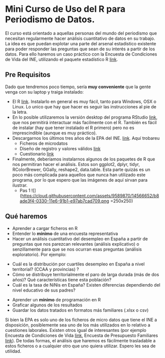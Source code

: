# Mini Curso de Uso del R para Periodismo de Datos.

El curso está orientado a aquellas personas del mundo del periodismo que necesitan regularmente hacer anàlisis cuantitativo de datos en su trabajo. La idea es que puedan explotar una parte del arsenal estadistico existente para poder responder las preguntas que sean de su interés a partir de los datos.
Para ello haremos un caso práctico con la Encuesta de Condiciones de Vida del INE, utilizando el paquete estadístico R [link](https://www.r-project.org/).

## Pre Requisitos
Dado que tendremos poco tiempo, sería **muy conveniente** que la gente venga con su laptop y traiga instalado:
* El R [link](https://www.r-project.org/). Instalarlo en general es muy fácil, tanto para Windows, OSX o Linux. Lo unico que hay que hacer es seguir las instrucciones al pie de la letra.
* En lo posible utilizaremos la versión desktop del programa RStudio [link](https://www.rstudio.com/products/RStudio/#Desktop), que nos permitirá interactuar más facilmente con el R. También es fácil de instalar (hay que tener instalado el R primero) pero no es imprescindible (aunque es muy práctico). 
* Descargarnos los últimos tres años de la EPA del INE. [link](http://www.ine.es/dyngs/INEbase/es/operacion.htm?c=Estadistica_C&cid=1254736176918&menu=resultados&secc=1254736030639&idp=1254735976595). Aquí trobareu
	+ Ficheros de microdatos
	+ Diseño de registro y valores válidos [link](ftp://www.ine.es/temas/epa/disereg_epa0513.zip)
	+ Cuestionario [link](http://www.ine.es/inebaseDYN/epa30308/docs/epacues05.pdf)
* Finalmente, deberíamos instalarnos algunos de los paquetes de R que nos permitiran hacer el análisis. Estos son ggplot2, dplyr, tidyr, RColorBrewer, GGally, reshape2, data.table. Esta parte quizás es un poco más complicada para aquellos que nunca han utilizado este programa, por lo que espero que las imágenes de aquí sirvan para ilustrar.
	+ Pas 1 ![](https://cloud.githubusercontent.com/assets/9589870/14566652/b8ade3f4-0330-11e6-91b1-e97ab7cad709.png =250x250)

## Qué haremos
* Aprender a cargar ficheros en R
* Entender lo **mínimo** de una encuesta representativa
* Hacer un análisis cuantitativo del desempleo en España a partir de preguntas que nos parezcan relevantes (análisis explicativo) o senzillamente para que se nos ocurran esas preguntas (análisis exploratorio). Por ejemplo:
 + Cuál es la distribución por cuartiles desempleo en España a nivel territorial? (CCAA y provincias) ?
 + Cómo se distribuye territorialmente el paro de larga durada (más de dos años)? Qué características tiene esta población?
 + Cuál es la tasa de NiNis en España? Existen diferencias dependiendo del nivel educativo de sus padres?
* Aprender un **mínimo** de programación en R
* Graficar algunos de los resultados
* Guardar los datos tratados en formatos más familiares (.xlsx o csv)

Si bien la EPA es solo uno de los ficheros de micro datos que tiene el INE a disposición, posiblemente sea uno de los más utilizados en lo relativo a cuestiones laborales. Existen otros igual de interesantes (por ejemplo Encuesta de Condiciones de Vida [link](http://www.ine.es/dyngs/INEbase/es/operacion.htm?c=Estadistica_C&cid=1254736176807&menu=resultados&secc=1254736195153&idp=1254735976608), Encuesta de Presupuesto Familiares [link](http://www.ine.es/dyngs/INEbase/es/operacion.htm?c=Estadistica_C&cid=1254736176806&menu=resultados&secc=1254736195147&idp=1254735976608)). De todas formas, el análisis que haremos es fácilmente trasladable a estos ficheros o a cualquier otro que uno quiera utilizar. Espero les sea de utilidad.
